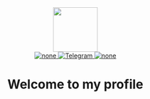 <div id="header" align="center">
  <img src="https://i.giphy.com/media/v1.Y2lkPTc5MGI3NjExMmU4MDlvNXo5amM4MmQ1MGE1cmV0NHh0ZHBwZDY1dTd0NXd5MWdiayZlcD12MV9pbnRlcm5hbF9naWZfYnlfaWQmY3Q9cw/nERMP8fuaZqvM6i94v/giphy.gif" width="100"/>
  <div id="badges"> 
    <a href="##">
      <img src="https://img.shields.io/badge/none-gray?&style=for-the-badge" alt="none"/>
    </a>
      <a href="https://t.me/necoddep">
        <img src="https://img.shields.io/badge/Telegram-blue?logo=telegram&logoColor=white&style=for-the-badge" alt="Telegram"/>
      </a>
    <a href="##">
      <img src="https://img.shields.io/badge/none-gray?&style=for-the-badge" alt="none"/>
    </a>
  </div>  
  
  <h1>
      Welcome to my profile
     
  </h1>

</div>
